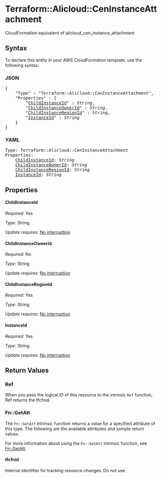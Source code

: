 # Terraform::Alicloud::CenInstanceAttachment

CloudFormation equivalent of alicloud_cen_instance_attachment

## Syntax

To declare this entity in your AWS CloudFormation template, use the following syntax:

### JSON

<pre>
{
    "Type" : "Terraform::Alicloud::CenInstanceAttachment",
    "Properties" : {
        "<a href="#childinstanceid" title="ChildInstanceId">ChildInstanceId</a>" : <i>String</i>,
        "<a href="#childinstanceownerid" title="ChildInstanceOwnerId">ChildInstanceOwnerId</a>" : <i>String</i>,
        "<a href="#childinstanceregionid" title="ChildInstanceRegionId">ChildInstanceRegionId</a>" : <i>String</i>,
        "<a href="#instanceid" title="InstanceId">InstanceId</a>" : <i>String</i>
    }
}
</pre>

### YAML

<pre>
Type: Terraform::Alicloud::CenInstanceAttachment
Properties:
    <a href="#childinstanceid" title="ChildInstanceId">ChildInstanceId</a>: <i>String</i>
    <a href="#childinstanceownerid" title="ChildInstanceOwnerId">ChildInstanceOwnerId</a>: <i>String</i>
    <a href="#childinstanceregionid" title="ChildInstanceRegionId">ChildInstanceRegionId</a>: <i>String</i>
    <a href="#instanceid" title="InstanceId">InstanceId</a>: <i>String</i>
</pre>

## Properties

#### ChildInstanceId

_Required_: Yes

_Type_: String

_Update requires_: [No interruption](https://docs.aws.amazon.com/AWSCloudFormation/latest/UserGuide/using-cfn-updating-stacks-update-behaviors.html#update-no-interrupt)

#### ChildInstanceOwnerId

_Required_: No

_Type_: String

_Update requires_: [No interruption](https://docs.aws.amazon.com/AWSCloudFormation/latest/UserGuide/using-cfn-updating-stacks-update-behaviors.html#update-no-interrupt)

#### ChildInstanceRegionId

_Required_: Yes

_Type_: String

_Update requires_: [No interruption](https://docs.aws.amazon.com/AWSCloudFormation/latest/UserGuide/using-cfn-updating-stacks-update-behaviors.html#update-no-interrupt)

#### InstanceId

_Required_: Yes

_Type_: String

_Update requires_: [No interruption](https://docs.aws.amazon.com/AWSCloudFormation/latest/UserGuide/using-cfn-updating-stacks-update-behaviors.html#update-no-interrupt)

## Return Values

### Ref

When you pass the logical ID of this resource to the intrinsic `Ref` function, Ref returns the tfcfnid.

### Fn::GetAtt

The `Fn::GetAtt` intrinsic function returns a value for a specified attribute of this type. The following are the available attributes and sample return values.

For more information about using the `Fn::GetAtt` intrinsic function, see [Fn::GetAtt](https://docs.aws.amazon.com/AWSCloudFormation/latest/UserGuide/intrinsic-function-reference-getatt.html).

#### tfcfnid

Internal identifier for tracking resource changes. Do not use.

